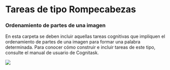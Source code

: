 # Tareas de tipo Rompecabezas
### Ordenamiento de partes de una imagen
En esta carpeta se deben incluir aquellas tareas cognitivas que impliquen el ordenamiento de partes de una imagen para formar una palabra determinada. Para conocer cómo construir e incluir tareas de este tipo, consulte el manual de usuario de Cognitask.

<img src="https://i.imgur.com/fYV82KH.png"/>


